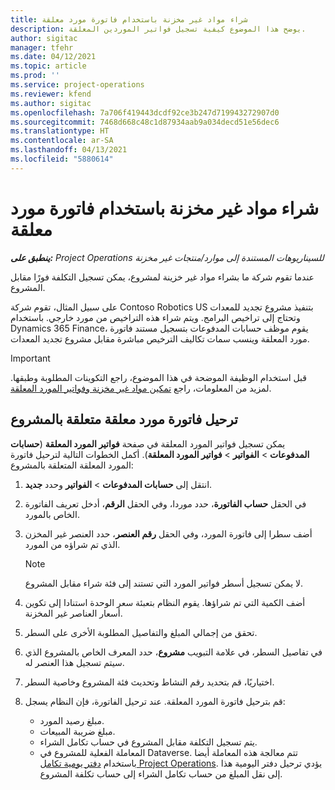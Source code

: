 ```yaml
---
title: شراء مواد غير مخزنة باستخدام فاتورة مورد معلقة
description: يوضح هذا الموضوع كيفية تسجيل فواتير الموردين المعلقة.
author: sigitac
manager: tfehr
ms.date: 04/12/2021
ms.topic: article
ms.prod: ''
ms.service: project-operations
ms.reviewer: kfend
ms.author: sigitac
ms.openlocfilehash: 7a706f419443dcdf92ce3b247d719943272907d0
ms.sourcegitcommit: 7468d668c48c1d87934aab9a034decd51e56dec6
ms.translationtype: HT
ms.contentlocale: ar-SA
ms.lasthandoff: 04/13/2021
ms.locfileid: "5880614"
---
```

# <a name="purchase-non-stocked-materials-using-a-pending-vendor-invoice"></a>شراء مواد غير مخزنة باستخدام فاتورة مورد معلقة

_**ينطبق على:** Project Operations للسيناريوهات المستندة إلى موارد/منتجات غير مخزنة‬_

عندما تقوم شركة ما بشراء مواد غير خزينة لمشروع، يمكن تسجيل التكلفة فورًا مقابل المشروع. 

على سبيل المثال، تقوم شركة Contoso Robotics US بتنفيذ مشروع تجديد للمعدات وتحتاج إلى تراخيص البرامج. ويتم شراء هذه التراخيص من مورد خارجي.  باستخدام Dynamics 365 Finance، يقوم موظف حسابات المدفوعات بتسجيل مستند فاتورة مورد المعلقة وينسب سمات تكاليف الترخيص مباشرة مقابل مشروع تجديد المعدات. 

> [!IMPORTANT]
> قبل استخدام الوظيفة الموضحة في هذا الموضوع، راجع التكوينات المطلوبة وطبقها. لمزيد من المعلومات، راجع [تمكين مواد غير مخزنة وفواتير المورد المعلقة](configure-materials-nonstocked.md). 

## <a name="post-a-project-related-pending-vendor-invoice"></a>ترحيل فاتورة مورد معلقة متعلقة بالمشروع 

يمكن تسجيل فواتير المورد المعلقة في صفحة **فواتير المورد المعلقة** (**حسابات المدفوعات** > **الفواتير** > **فواتير المورد المعلقة**). أكمل الخطوات التالية لترحيل فاتورة المورد المعلقة المتعلقة بالمشروع:

1. انتقل إلى **حسابات المدفوعات** > **الفواتير** وحدد **جديد**. 
2. في الحقل **حساب الفاتورة**، حدد موردا، وفي الحقل **الرقم**، أدخل تعريف الفاتورة الخاص بالمورد.
3. أضف سطرا إلى فاتورة المورد، وفي الحقل **رقم العنصر**، حدد العنصر غير المخزن الذي تم شراؤه من المورد. 

    > [!NOTE]
    > لا يمكن تسجيل أسطر فواتير المورد التي تستند إلى فئة شراء مقابل المشروع. 
    
5. أضف الكمية التي تم شراؤها. يقوم النظام بتعبئة سعر الوحدة استنادا إلى تكوين أسعار العناصر غير المخزنة. 
6. تحقق من إجمالي المبلغ والتفاصيل المطلوبة الأخرى على السطر.
7. في تفاصيل السطر، في علامة التبويب **مشروع**، حدد المعرف الخاص بالمشروع الذي سيتم تسجيل هذا العنصر له.
8. اختياريًا، قم بتحديد رقم النشاط وتحديث فئة المشروع وخاصية السطر.
9. قم بترحيل فاتورة المورد المعلقة. عند ترحيل الفاتورة، فإن النظام يسجل:
    
    - مبلغ رصيد المورد.
    - مبلغ ضريبة المبيعات.
    - يتم تسجيل التكلفة مقابل المشروع في حساب تكامل الشراء.
    - المعاملة الفعلية للمشروع في Dataverse. تتم معالجة هذه المعاملة أيضا باستخدام [دفتر يومية تكامل Project Operations](../project-accounting/project-operations-integration-journal.md). يؤدي ترحيل دفتر اليومية هذا إلى نقل المبلغ من حساب تكامل الشراء إلى حساب تكلفة المشروع.

